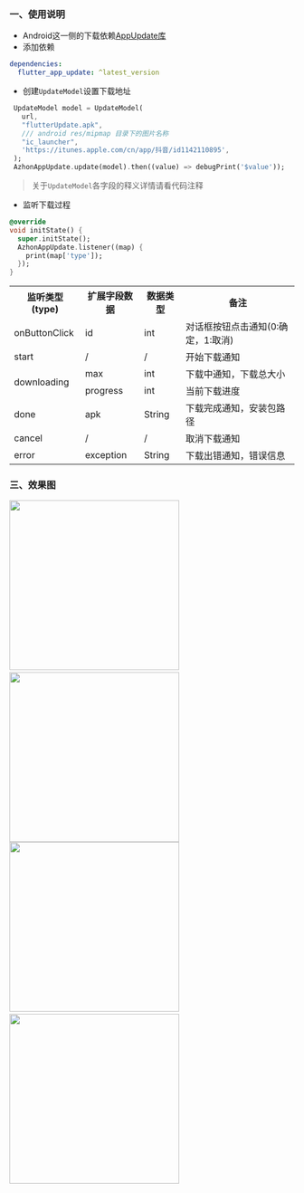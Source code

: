 ### 一、使用说明
- Android这一侧的下载依赖[AppUpdate库](https://github.com/azhon/AppUpdate)
- 添加依赖
```yaml
dependencies:
  flutter_app_update: ^latest_version
```

- 创建`UpdateModel`设置下载地址

```dart
 UpdateModel model = UpdateModel(
   url,
   "flutterUpdate.apk",
   /// android res/mipmap 目录下的图片名称
   "ic_launcher",
   'https://itunes.apple.com/cn/app/抖音/id1142110895',
 );
 AzhonAppUpdate.update(model).then((value) => debugPrint('$value'));
```
> 关于`UpdateModel`各字段的释义详情请看代码注释
- 监听下载过程

```dart
@override
void initState() {
  super.initState();
  AzhonAppUpdate.listener((map) {
    print(map['type']);
  });
}
```

<table>
	<tr>
	    <th>监听类型(type)</th>
	    <th>扩展字段数据</th>
	    <th>数据类型</th>
	    <th>备注</th>
	</tr >
	<tr>
	    <td>onButtonClick</td>
	    <td>id</td>
	    <td>int</td>
	    <td>对话框按钮点击通知(0:确定，1:取消)</td>
	</tr>
	<tr>
	    <td>start</td>
	    <td>/</td>
	    <td>/</td>
	    <td>开始下载通知</td>
	</tr>
	<tr>
	    <td rowspan="2">downloading</td>
	    <td>max</td>
	    <td>int</td>
	    <td>下载中通知，下载总大小</td>
	</tr>
	<tr>
	    <td>progress</td>
	    <td>int</td>
	    <td>当前下载进度</td>
	</tr>
	<tr>
	    <td>done</td>
	    <td>apk</td>
	    <td>String</td>
	    <td>下载完成通知，安装包路径</td>
	</tr>
	<tr>
	    <td>cancel</td>
	    <td>/</td>
	    <td>/</td>
	    <td>取消下载通知</td>
	</tr>
	<tr>
	    <td>error</td>
	    <td>exception</td>
	    <td>String</td>
	    <td>下载出错通知，错误信息</td>
	</tr>
</table>


### 三、效果图

<img src="https://raw.githubusercontent.com/azhon/FlutterAppUpdate/main/example/img/img1.png" width="300">　<img src="https://raw.githubusercontent.com/azhon/FlutterAppUpdate/main/example/img/img2.png" width="300">
<img src="https://raw.githubusercontent.com/azhon/FlutterAppUpdate/main/example/img/img3.png" width="300">　<img src="https://raw.githubusercontent.com/azhon/FlutterAppUpdate/main/example/img/img4.png" width="300">
